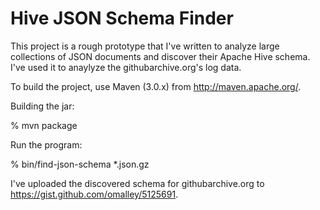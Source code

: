 Hive JSON Schema Finder
===

This project is a rough prototype that I've written to analyze large
collections of JSON documents and discover their Apache Hive
schema. I've used it to anaylyze the githubarchive.org's log data.

To build the project, use Maven (3.0.x) from http://maven.apache.org/.

Building the jar:

% mvn package

Run the program:

% bin/find-json-schema *.json.gz

I've uploaded the discovered schema for githubarchive.org to
https://gist.github.com/omalley/5125691.